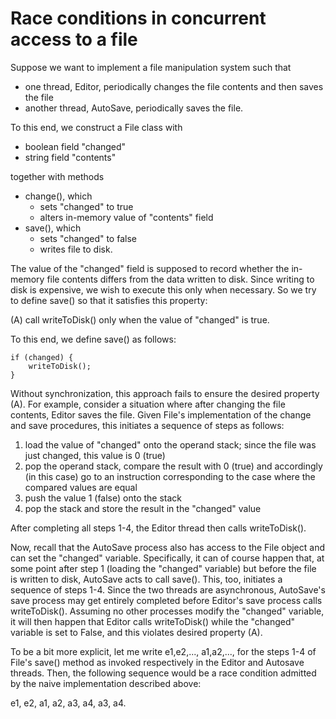Race conditions in concurrent access to a file
==============================================

Suppose we want to implement a file manipulation system such that
  * one thread, Editor, periodically changes the file contents and then saves the file
  * another thread, AutoSave, periodically saves the file.

To this end, we construct a File class with 
  * boolean field "changed" 
  * string field "contents"
      
together with methods 
* change(), which
    * sets "changed" to true
    * alters in-memory value of "contents" field
* save(), which
    * sets "changed" to false
    * writes file to disk.
    
The value of the "changed" field is supposed to record whether the in-memory file contents differs from the data written to disk.  Since writing to disk is expensive, we wish to execute this only when necessary.  So we try to define save() so that it satisfies this property:

(A) call writeToDisk() only when the value of "changed" is true.

To this end, we define save() as follows: 

~~~
if (changed) {
    writeToDisk();
}
~~~
   
Without synchronization, this approach fails to ensure the desired property (A).  For example, consider a situation where after changing the file contents, Editor saves the file.  Given File's implementation of the change and save procedures, this initiates a sequence of steps as follows:
1. load the value of "changed" onto the operand stack; since the file was just changed, this value is 0 (true)
2. pop the operand stack, compare the result with 0 (true) and accordingly (in this case) go to an instruction corresponding to the case where the compared values are equal
3. push the value 1 (false) onto the stack
4. pop the stack and store the result in the "changed" value

After completing all steps 1-4, the Editor thread then calls writeToDisk().

Now, recall that the AutoSave process also has access to the File object and can set the "changed" variable.  Specifically, it can of course happen that, at some point after step 1 (loading the "changed" variable) but before the file is written to disk, AutoSave acts to call save().  This, too, initiates a sequence of steps 1-4.  Since the two threads are asynchronous, AutoSave's save process may get entirely completed before Editor's save process calls writeToDisk().  Assuming no other processes modify the "changed" variable, it will then happen that Editor calls writeToDisk() while the "changed" variable is set to False, and this violates desired property (A).

To be a bit more explicit, let me write e1,e2,..., a1,a2,..., for the steps 1-4 of File's save() method as invoked respectively in the Editor and Autosave threads.  Then, the following sequence would be a race condition admitted by the naive implementation described above:

e1, e2, a1, a2, a3, a4, a3, a4.


